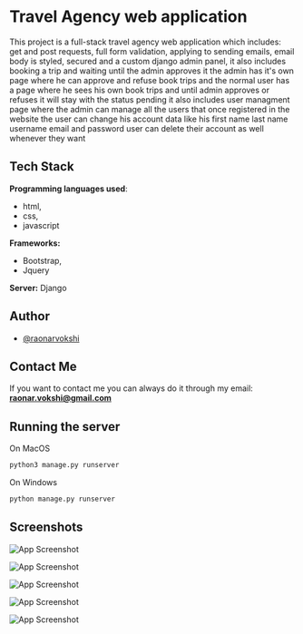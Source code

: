 
# Travel Agency web application

This project is a full-stack travel agency web application which includes: get and post requests, full form validation, applying to sending emails, email body is styled, secured and a custom django admin panel, it also includes booking a trip and waiting until the admin approves it the admin has it's own page where he can approve and refuse book trips and the normal user has a page where he sees his own book trips and until admin approves or refuses it will stay with the status pending it also includes user managment page where the admin can manage all the users that once registered in the website the user can change his account data like his first name last name username email and password user can delete their account as well whenever they want

## Tech Stack

**Programming languages used**: 
* html, 
* css, 
* javascript

**Frameworks:** 
* Bootstrap, 
* Jquery


**Server:** Django

## Author

- [@raonarvokshi](https://www.github.com/RokiPR)


## Contact Me

If you want to contact me you can always do it through my email:
**raonar.vokshi@gmail.com**
## Running the server

On MacOS
```bash
python3 manage.py runserver
```

On Windows
```bash
python manage.py runserver
```
## Screenshots

![App Screenshot](../landing_page.png)

![App Screenshot](/Users/raonarvokshi/Desktop/about_us_page)

![App Screenshot](/Users/raonarvokshi/Desktop/our_services_page)

![App Screenshot](/Users/raonarvokshi/Desktop/contact_us_page)

![App Screenshot](/Users/raonarvokshi/Desktop/book_now_page)